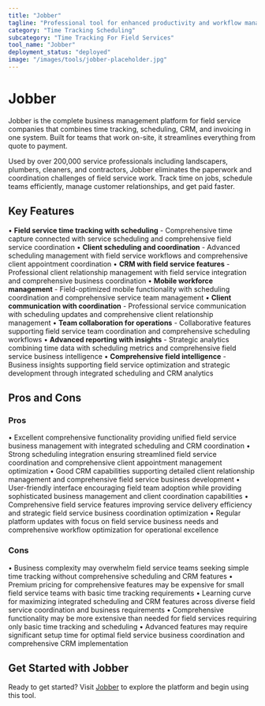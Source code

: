 ```yaml
---
title: "Jobber"
tagline: "Professional tool for enhanced productivity and workflow management"
category: "Time Tracking Scheduling"
subcategory: "Time Tracking For Field Services"
tool_name: "Jobber"
deployment_status: "deployed"
image: "/images/tools/jobber-placeholder.jpg"
---
```


# Jobber

Jobber is the complete business management platform for field service companies that combines time tracking, scheduling, CRM, and invoicing in one system. Built for teams that work on-site, it streamlines everything from quote to payment.

Used by over 200,000 service professionals including landscapers, plumbers, cleaners, and contractors, Jobber eliminates the paperwork and coordination challenges of field service work. Track time on jobs, schedule teams efficiently, manage customer relationships, and get paid faster.

## Key Features

• **Field service time tracking with scheduling** - Comprehensive time capture connected with service scheduling and comprehensive field service coordination
• **Client scheduling and coordination** - Advanced scheduling management with field service workflows and comprehensive client appointment coordination
• **CRM with field service features** - Professional client relationship management with field service integration and comprehensive business coordination
• **Mobile workforce management** - Field-optimized mobile functionality with scheduling coordination and comprehensive service team management
• **Client communication with coordination** - Professional service communication with scheduling updates and comprehensive client relationship management
• **Team collaboration for operations** - Collaborative features supporting field service team coordination and comprehensive scheduling workflows
• **Advanced reporting with insights** - Strategic analytics combining time data with scheduling metrics and comprehensive field service business intelligence
• **Comprehensive field intelligence** - Business insights supporting field service optimization and strategic development through integrated scheduling and CRM analytics

## Pros and Cons

### Pros
• Excellent comprehensive functionality providing unified field service business management with integrated scheduling and CRM coordination
• Strong scheduling integration ensuring streamlined field service coordination and comprehensive client appointment management optimization
• Good CRM capabilities supporting detailed client relationship management and comprehensive field service business development
• User-friendly interface encouraging field team adoption while providing sophisticated business management and client coordination capabilities
• Comprehensive field service features improving service delivery efficiency and strategic field service business coordination optimization
• Regular platform updates with focus on field service business needs and comprehensive workflow optimization for operational excellence

### Cons
• Business complexity may overwhelm field service teams seeking simple time tracking without comprehensive scheduling and CRM features
• Premium pricing for comprehensive features may be expensive for small field service teams with basic time tracking requirements
• Learning curve for maximizing integrated scheduling and CRM features across diverse field service coordination and business requirements
• Comprehensive functionality may be more extensive than needed for field services requiring only basic time tracking and scheduling
• Advanced features may require significant setup time for optimal field service business coordination and comprehensive CRM implementation
## Get Started with Jobber

Ready to get started? Visit [Jobber](https://jobber.com) to explore the platform and begin using this tool.
